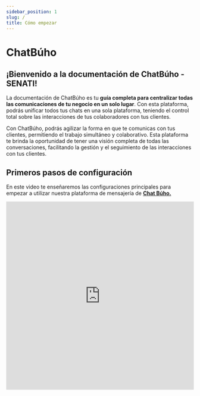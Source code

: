 ```yaml
---
sidebar_position: 1
slug: /
title: Cómo empezar
---
```


# ChatBúho

## ¡Bienvenido a la documentación de ChatBúho - SENATI!

La documentación de ChatBúho es tu **guía completa para centralizar todas las comunicaciones de tu negocio en un solo lugar**. Con esta plataforma, podrás unificar todos tus chats en una sola plataforma, teniendo el control total sobre las interacciones de tus colaboradores con tus clientes.

Con ChatBúho, podrás agilizar la forma en que te comunicas con tus clientes, permitiendo el trabajo simultáneo y colaborativo. Esta plataforma te brinda la oportunidad de tener una visión completa de todas las conversaciones, facilitando la gestión y el seguimiento de las interacciones con tus clientes.


## Primeros pasos de configuración

En este video te enseñaremos las configuraciones principales para empezar a utilizar nuestra plataforma de mensajería de  **[Chat Búho.](https://buho.la/chat)**

<p><iframe width="100%" height="505" src="https://www.youtube.com/embed/sv4kggt1Oto" title="YouTube video player" frameborder="0" allow="accelerometer; autoplay; clipboard-write; encrypted-media; gyroscope; picture-in-picture; web-share" allowfullscreen="allowfullscreen"></iframe></p>

